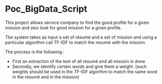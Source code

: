 # Poc_BigData_Script

This project allows service company to find the good profile for a given mission and also look for good mission for a given profile.

The system takes as input a set of résumé and a set of mission and using a particular algorithm call TF-IDF to match the resumé with the mission. 

The process is the following :
- First an extraction of the text of all resumé and all mission is done
- Secondly, we identify certain words and give them a weight. (such weights should be used in the TF-IDF algorthm to match the same word in the resumé and in the mission)
